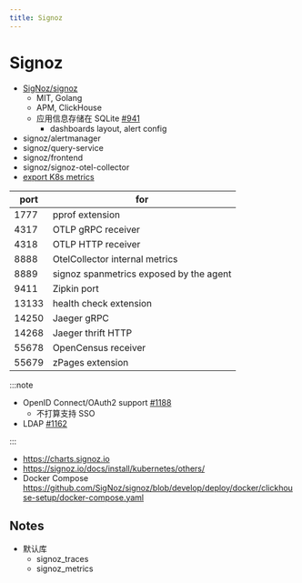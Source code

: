 ```yaml
---
title: Signoz
---
```


# Signoz

- [SigNoz/signoz](https://github.com/SigNoz/signoz)
  - MIT, Golang
  - APM, ClickHouse
  - 应用信息存储在 SQLite [#941](https://github.com/SigNoz/signoz/issues/941)
    - dashboards layout, alert config
- signoz/alertmanager
- signoz/query-service
- signoz/frontend
- signoz/signoz-otel-collector
- [export K8s metrics](https://signoz.io/docs/tutorial/kubernetes-infra-metrics)


| port  | for                                     |
| ----- | --------------------------------------- |
| 1777  | pprof extension                         |
| 4317  | OTLP gRPC receiver                      |
| 4318  | OTLP HTTP receiver                      |
| 8888  | OtelCollector internal metrics          |
| 8889  | signoz spanmetrics exposed by the agent |
| 9411  | Zipkin port                             |
| 13133 | health check extension                  |
| 14250 | Jaeger gRPC                             |
| 14268 | Jaeger thrift HTTP                      |
| 55678 | OpenCensus receiver                     |
| 55679 | zPages extension                        |

:::note

- OpenID Connect/OAuth2 support [#1188](https://github.com/SigNoz/signoz/issues/1188)
  - 不打算支持 SSO
- LDAP [#1162](https://github.com/SigNoz/signoz/issues/1162)

:::

- https://charts.signoz.io
- https://signoz.io/docs/install/kubernetes/others/
- Docker Compose
  https://github.com/SigNoz/signoz/blob/develop/deploy/docker/clickhouse-setup/docker-compose.yaml

## Notes

- 默认库
  - signoz_traces
  - signoz_metrics


```bash
```
